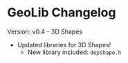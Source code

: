 # GeoLib Changelog

Version: v0.4 - 3D Shapes

* Updated libraries for 3D Shapes!
	- New library included: `depshape.h`

